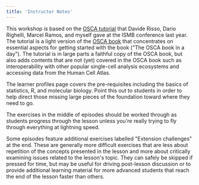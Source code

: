 ```yaml
---
title: 'Instructor Notes'
---
```



This workshop is based on the [OSCA
tutorial](https://github.com/Bioconductor/ISMB.OSCA) that Davide Risso, Dario
Righelli, Marcel Ramos, and myself gave at the ISMB conference last year. The
tutorial is a light version of the [OSCA
book](https://bioconductor.org/books/release/OSCA/) that concentrates on
essential aspects for getting started with the book ("The OSCA book in a day").
The tutorial is in large parts a faithful copy of the OSCA book, but also adds
contents that are not (yet) covered in the OSCA book such as interoperability
with other popular single-cell analysis ecosystems and accessing data from the
Human Cell Atlas.

The learner profiles page covers the pre-requisites including the basics of
statistics, R, and molecular biology. Point this out to students in order to
help direct those missing large pieces of the foundation toward where they need
to go.

The exercises in the middle of episodes should be worked through as students
progress through the lesson unless you're really trying to fly through
everything at lightning speed.

Some episodes feature additional exercises labelled "Extension challenges" at
the end. These are generally more difficult exercises that are less about
repetition of the concepts presented in the lesson and more about critically
examining issues related to the lesson's topic. They can safely be skipped if
pressed for time, but may be useful for driving post-lesson discussion or to
provide additional learning material for more advanced students that reach the
end of the lesson faster than others.

